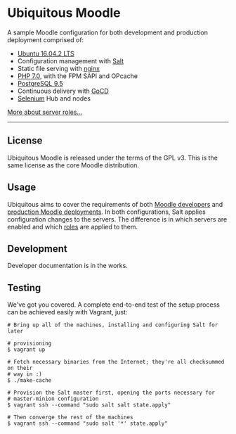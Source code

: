 # Ubiquitous Moodle

A sample Moodle configuration for both development and production deployment comprised of:

* [Ubuntu 16.04.2 LTS](https://www.ubuntu.com/)
* Configuration management with [Salt](https://docs.saltstack.com/en/getstarted/)
* Static file serving with [nginx](http://nginx.org/)
* [PHP 7.0](http://php.net/), with the FPM SAPI and OPcache
* [PostgreSQL 9.5](http://www.postgresql.org/)
* Continuous delivery with [GoCD](https://www.gocd.io/)
* [Selenium](http://www.seleniumhq.org/) Hub and nodes

[More about server roles...](docs/roles.md)
* * *

## License

Ubiquitous Moodle is released under the terms of the GPL v3. This is the same license as the core Moodle distribution.

## Usage

Ubiquitous aims to cover the requirements of both [Moodle developers](docs/using/in-development.md) and [production Moodle deployments](docs/using/in-production.md). In both configurations, Salt applies configuration changes to the servers. The difference is in which servers are enabled and which [roles](docs/roles.md) are applied to them.

## Development

Developer documentation is in the works.

## Testing

We've got you covered. A complete end-to-end test of the setup process can be achieved easily with Vagrant, just:

```
# Bring up all of the machines, installing and configuring Salt for later

# provisioning
$ vagrant up

# Fetch necessary binaries from the Internet; they're all checksummed on their
# way in :)
$ ./make-cache

# Provision the Salt master first, opening the ports necessary for
# master-minion configuration
$ vagrant ssh --command "sudo salt salt state.apply"

# Then converge the rest of the machines
$ vagrant ssh --command "sudo salt '*' state.apply"
```
